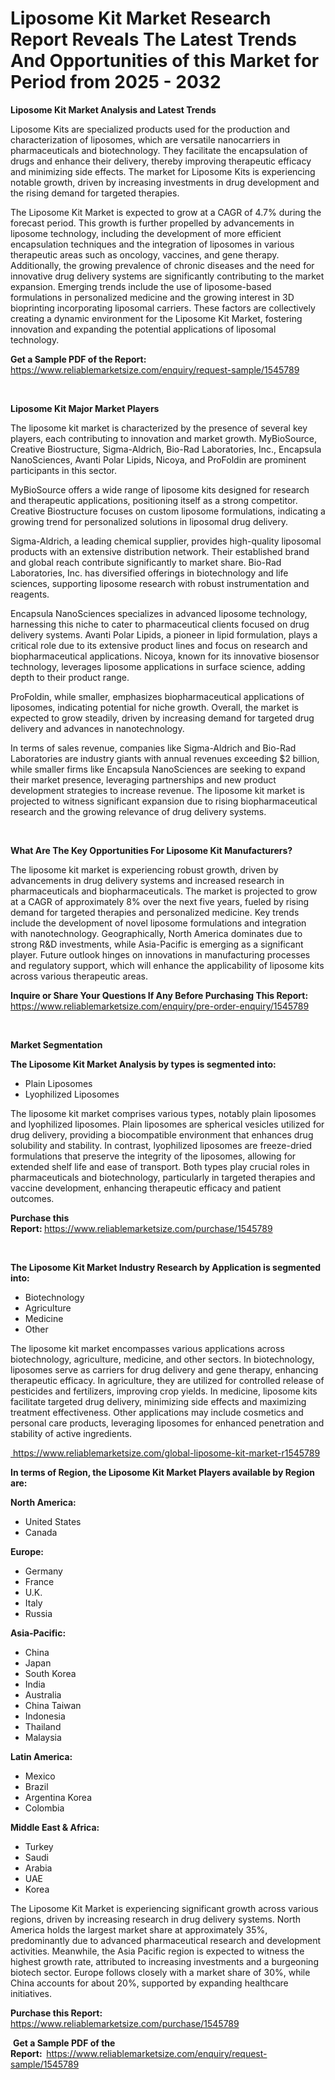 <p><h1>Liposome Kit Market Research Report Reveals The Latest Trends And Opportunities of this Market for Period from 2025 - 2032</h1></p><p><strong>Liposome Kit Market Analysis and Latest Trends</strong></p>
<p><p>Liposome Kits are specialized products used for the production and characterization of liposomes, which are versatile nanocarriers in pharmaceuticals and biotechnology. They facilitate the encapsulation of drugs and enhance their delivery, thereby improving therapeutic efficacy and minimizing side effects. The market for Liposome Kits is experiencing notable growth, driven by increasing investments in drug development and the rising demand for targeted therapies.</p><p>The Liposome Kit Market is expected to grow at a CAGR of 4.7% during the forecast period. This growth is further propelled by advancements in liposome technology, including the development of more efficient encapsulation techniques and the integration of liposomes in various therapeutic areas such as oncology, vaccines, and gene therapy. Additionally, the growing prevalence of chronic diseases and the need for innovative drug delivery systems are significantly contributing to the market expansion. Emerging trends include the use of liposome-based formulations in personalized medicine and the growing interest in 3D bioprinting incorporating liposomal carriers. These factors are collectively creating a dynamic environment for the Liposome Kit Market, fostering innovation and expanding the potential applications of liposomal technology.</p></p>
<p><strong>Get a Sample PDF of the Report:&nbsp;</strong> <a href="https://www.reliablemarketsize.com/enquiry/request-sample/1545789?utm_campaign=1131&utm_medium=2&utm_source=Github&utm_content=ia&utm_term=19042025&utm_id=liposome-kit">https://www.reliablemarketsize.com/enquiry/request-sample/1545789</a></p>
<p>&nbsp;</p>
<p><strong>Liposome Kit Major Market Players</strong></p>
<p><p>The liposome kit market is characterized by the presence of several key players, each contributing to innovation and market growth. MyBioSource, Creative Biostructure, Sigma-Aldrich, Bio-Rad Laboratories, Inc., Encapsula NanoSciences, Avanti Polar Lipids, Nicoya, and ProFoldin are prominent participants in this sector.</p><p>MyBioSource offers a wide range of liposome kits designed for research and therapeutic applications, positioning itself as a strong competitor. Creative Biostructure focuses on custom liposome formulations, indicating a growing trend for personalized solutions in liposomal drug delivery.</p><p>Sigma-Aldrich, a leading chemical supplier, provides high-quality liposomal products with an extensive distribution network. Their established brand and global reach contribute significantly to market share. Bio-Rad Laboratories, Inc. has diversified offerings in biotechnology and life sciences, supporting liposome research with robust instrumentation and reagents.</p><p>Encapsula NanoSciences specializes in advanced liposome technology, harnessing this niche to cater to pharmaceutical clients focused on drug delivery systems. Avanti Polar Lipids, a pioneer in lipid formulation, plays a critical role due to its extensive product lines and focus on research and biopharmaceutical applications. Nicoya, known for its innovative biosensor technology, leverages liposome applications in surface science, adding depth to their product range.</p><p>ProFoldin, while smaller, emphasizes biopharmaceutical applications of liposomes, indicating potential for niche growth. Overall, the market is expected to grow steadily, driven by increasing demand for targeted drug delivery and advances in nanotechnology.</p><p>In terms of sales revenue, companies like Sigma-Aldrich and Bio-Rad Laboratories are industry giants with annual revenues exceeding $2 billion, while smaller firms like Encapsula NanoSciences are seeking to expand their market presence, leveraging partnerships and new product development strategies to increase revenue. The liposome kit market is projected to witness significant expansion due to rising biopharmaceutical research and the growing relevance of drug delivery systems.</p></p>
<p>&nbsp;</p>
<p><strong>What Are The Key Opportunities For Liposome Kit Manufacturers?</strong></p>
<p><p>The liposome kit market is experiencing robust growth, driven by advancements in drug delivery systems and increased research in pharmaceuticals and biopharmaceuticals. The market is projected to grow at a CAGR of approximately 8% over the next five years, fueled by rising demand for targeted therapies and personalized medicine. Key trends include the development of novel liposome formulations and integration with nanotechnology. Geographically, North America dominates due to strong R&D investments, while Asia-Pacific is emerging as a significant player. Future outlook hinges on innovations in manufacturing processes and regulatory support, which will enhance the applicability of liposome kits across various therapeutic areas.</p></p>
<p><strong>Inquire or Share Your Questions If Any Before Purchasing This Report:</strong> <a href="https://www.reliablemarketsize.com/enquiry/pre-order-enquiry/1545789?utm_campaign=1131&utm_medium=2&utm_source=Github&utm_content=ia&utm_term=19042025&utm_id=liposome-kit">https://www.reliablemarketsize.com/enquiry/pre-order-enquiry/1545789</a></p>
<p>&nbsp;</p>
<p><strong>Market Segmentation</strong></p>
<p><strong>The Liposome Kit Market Analysis by types is segmented into:</strong></p>
<p><ul><li>Plain Liposomes</li><li>Lyophilized Liposomes</li></ul></p>
<p><p>The liposome kit market comprises various types, notably plain liposomes and lyophilized liposomes. Plain liposomes are spherical vesicles utilized for drug delivery, providing a biocompatible environment that enhances drug solubility and stability. In contrast, lyophilized liposomes are freeze-dried formulations that preserve the integrity of the liposomes, allowing for extended shelf life and ease of transport. Both types play crucial roles in pharmaceuticals and biotechnology, particularly in targeted therapies and vaccine development, enhancing therapeutic efficacy and patient outcomes.</p></p>
<p><strong>Purchase this Report:&nbsp;</strong><a href="https://www.reliablemarketsize.com/purchase/1545789?utm_campaign=1131&utm_medium=2&utm_source=Github&utm_content=ia&utm_term=19042025&utm_id=liposome-kit">https://www.reliablemarketsize.com/purchase/1545789</a></p>
<p>&nbsp;</p>
<p><strong>The Liposome Kit Market Industry Research by Application is segmented into:</strong></p>
<p><ul><li>Biotechnology</li><li>Agriculture</li><li>Medicine</li><li>Other</li></ul></p>
<p><p>The liposome kit market encompasses various applications across biotechnology, agriculture, medicine, and other sectors. In biotechnology, liposomes serve as carriers for drug delivery and gene therapy, enhancing therapeutic efficacy. In agriculture, they are utilized for controlled release of pesticides and fertilizers, improving crop yields. In medicine, liposome kits facilitate targeted drug delivery, minimizing side effects and maximizing treatment effectiveness. Other applications may include cosmetics and personal care products, leveraging liposomes for enhanced penetration and stability of active ingredients.</p></p>
<p><a href="https://www.reliablemarketsize.com/global-liposome-kit-market-r1545789?utm_campaign=1131&utm_medium=2&utm_source=Github&utm_content=ia&utm_term=19042025&utm_id=liposome-kit">&nbsp;https://www.reliablemarketsize.com/global-liposome-kit-market-r1545789</a></p>
<p><strong>In terms of Region, the Liposome Kit Market Players available by Region are:</strong></p>
<p>
    <p> <strong> North America: </strong>
        <ul>
            <li>United States</li>
            <li>Canada</li>
        </ul>
        </p> 
    <p> <strong> Europe: </strong>
        <ul>
            <li>Germany</li>
            <li>France</li>
            <li>U.K.</li>
            <li>Italy</li>
            <li>Russia</li>
        </ul>
        </p> 
    <p> <strong> Asia-Pacific: </strong>
        <ul>
            <li>China</li>
            <li>Japan</li>
            <li>South Korea</li>
            <li>India</li>
            <li>Australia</li>
            <li>China Taiwan</li>
            <li>Indonesia</li>
            <li>Thailand</li>
            <li>Malaysia</li>
        </ul>
        </p> 
    <p> <strong> Latin America: </strong>
        <ul>
            <li>Mexico</li>
            <li>Brazil</li>
            <li>Argentina Korea</li>
            <li>Colombia</li>
        </ul>
        </p> 
    <p> <strong> Middle East & Africa: </strong>
        <ul>
            <li>Turkey</li>
            <li>Saudi</li>
            <li>Arabia</li>
            <li>UAE</li>
            <li>Korea</li>
        </ul>
    </p>
    </p>
<p><p>The Liposome Kit Market is experiencing significant growth across various regions, driven by increasing research in drug delivery systems. North America holds the largest market share at approximately 35%, predominantly due to advanced pharmaceutical research and development activities. Meanwhile, the Asia Pacific region is expected to witness the highest growth rate, attributed to increasing investments and a burgeoning biotech sector. Europe follows closely with a market share of 30%, while China accounts for about 20%, supported by expanding healthcare initiatives.</p></p>
<p><strong>Purchase this Report: </strong><a href="https://www.reliablemarketsize.com/purchase/1545789?utm_campaign=1131&utm_medium=2&utm_source=Github&utm_content=ia&utm_term=19042025&utm_id=liposome-kit">https://www.reliablemarketsize.com/purchase/1545789</a></p>
<p>&nbsp;<strong>Get a Sample PDF of the Report:&nbsp;&nbsp;</strong><a href="https://www.reliablemarketsize.com/enquiry/request-sample/1545789?utm_campaign=1131&utm_medium=2&utm_source=Github&utm_content=ia&utm_term=19042025&utm_id=liposome-kit">https://www.reliablemarketsize.com/enquiry/request-sample/1545789</a></p>
<p><strong></strong></p>
<p><p></p><p></p><p></p></p>